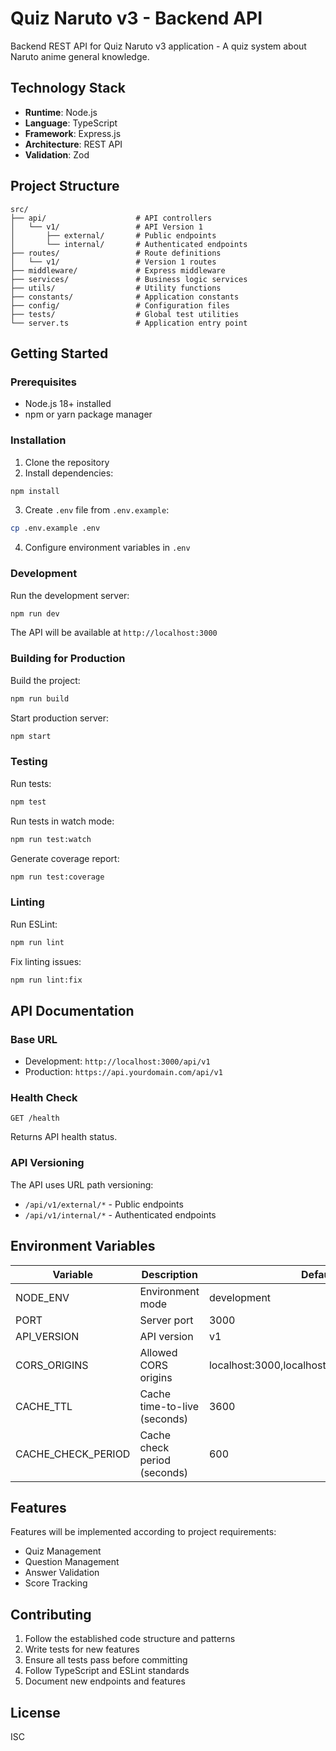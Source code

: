# Quiz Naruto v3 - Backend API

Backend REST API for Quiz Naruto v3 application - A quiz system about Naruto anime general knowledge.

## Technology Stack

- **Runtime**: Node.js
- **Language**: TypeScript
- **Framework**: Express.js
- **Architecture**: REST API
- **Validation**: Zod

## Project Structure

```
src/
├── api/                    # API controllers
│   └── v1/                 # API Version 1
│       ├── external/       # Public endpoints
│       └── internal/       # Authenticated endpoints
├── routes/                 # Route definitions
│   └── v1/                 # Version 1 routes
├── middleware/             # Express middleware
├── services/               # Business logic services
├── utils/                  # Utility functions
├── constants/              # Application constants
├── config/                 # Configuration files
├── tests/                  # Global test utilities
└── server.ts               # Application entry point
```

## Getting Started

### Prerequisites

- Node.js 18+ installed
- npm or yarn package manager

### Installation

1. Clone the repository
2. Install dependencies:

```bash
npm install
```

3. Create `.env` file from `.env.example`:

```bash
cp .env.example .env
```

4. Configure environment variables in `.env`

### Development

Run the development server:

```bash
npm run dev
```

The API will be available at `http://localhost:3000`

### Building for Production

Build the project:

```bash
npm run build
```

Start production server:

```bash
npm start
```

### Testing

Run tests:

```bash
npm test
```

Run tests in watch mode:

```bash
npm run test:watch
```

Generate coverage report:

```bash
npm run test:coverage
```

### Linting

Run ESLint:

```bash
npm run lint
```

Fix linting issues:

```bash
npm run lint:fix
```

## API Documentation

### Base URL

- Development: `http://localhost:3000/api/v1`
- Production: `https://api.yourdomain.com/api/v1`

### Health Check

```
GET /health
```

Returns API health status.

### API Versioning

The API uses URL path versioning:

- `/api/v1/external/*` - Public endpoints
- `/api/v1/internal/*` - Authenticated endpoints

## Environment Variables

| Variable | Description | Default |
|----------|-------------|----------|
| NODE_ENV | Environment mode | development |
| PORT | Server port | 3000 |
| API_VERSION | API version | v1 |
| CORS_ORIGINS | Allowed CORS origins | localhost:3000,localhost:3001,localhost:5173 |
| CACHE_TTL | Cache time-to-live (seconds) | 3600 |
| CACHE_CHECK_PERIOD | Cache check period (seconds) | 600 |

## Features

Features will be implemented according to project requirements:

- Quiz Management
- Question Management
- Answer Validation
- Score Tracking

## Contributing

1. Follow the established code structure and patterns
2. Write tests for new features
3. Ensure all tests pass before committing
4. Follow TypeScript and ESLint standards
5. Document new endpoints and features

## License

ISC